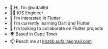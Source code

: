 - 👋 Hi, I’m @sufail96
- 👨‍💻 IOS Engineer
- 👀 I’m interested in Flutter
- 🌱 I’m currently learning Dart and Flutter
- 💞️ I’m looking to collaborate on Flutter projects
- 🌍 Based in Cape Town
- 📫 Reach me at khatib.sufail@gmail.com

<!---
sufail96/sufail96 is a ✨ special ✨ repository because its `README.md` (this file) appears on your GitHub profile.
You can click the Preview link to take a look at your changes.
--->
